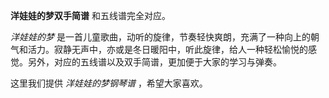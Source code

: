 

**洋娃娃的梦双手简谱** 和五线谱完全对应。

_洋娃娃的梦_
是一首儿童歌曲，动听的旋律，节奏轻快爽朗，充满了一种向上的朝气和活力。寂静无声中，亦或是冬日暖阳中，听此旋律，给人一种轻松愉悦的感觉。另外，对应的五线谱以及双手简谱，更加便于大家的学习与弹奏。

这里我们提供 _洋娃娃的梦钢琴谱_ ，希望大家喜欢。

